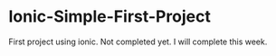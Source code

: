 # Ionic-Simple-First-Project

First project using ionic. Not completed yet.
I will complete this week.
